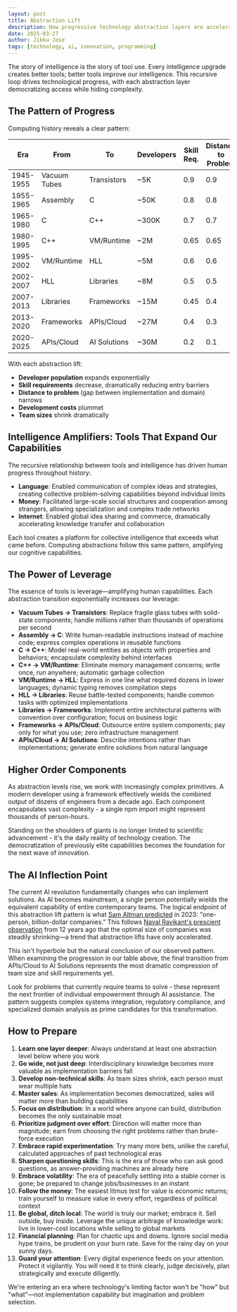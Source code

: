 ```yaml
---
layout: post
title: Abstraction Lift
description: How progressive technology abstraction layers are accelerating innovation
date: 2025-03-27
author: Jikku Jose
tags: [technology, ai, innovation, programming]
---
```


The story of intelligence is the story of tool use. Every intelligence upgrade creates better tools; better tools improve our intelligence. This recursive loop drives technological progress, with each abstraction layer democratizing access while hiding complexity.

## The Pattern of Progress

Computing history reveals a clear pattern:

| Era        | From         | To           | Developers | Skill Req. | Distance to Problem | Cost Reduction | Team Size |
|------------|--------------|--------------|------------|------------|---------------------|----------------|-----------|
| 1945-1955  | Vacuum Tubes | Transistors  | ~5K        | 0.9        | 0.9                 | 0.95           | 50+       |
| 1955-1965  | Assembly     | C            | ~50K       | 0.8        | 0.8                 | 0.9            | 30-40     |
| 1965-1980  | C            | C++          | ~300K      | 0.7        | 0.7                 | 0.8            | 15-20     |
| 1980-1995  | C++          | VM/Runtime   | ~2M        | 0.65       | 0.65                | 0.75           | 12-18     |
| 1995-2002  | VM/Runtime   | HLL          | ~5M        | 0.6        | 0.6                 | 0.7            | 8-12      |
| 2002-2007  | HLL          | Libraries    | ~8M        | 0.5        | 0.5                 | 0.6            | 6-10      |
| 2007-2013  | Libraries    | Frameworks   | ~15M       | 0.45       | 0.4                 | 0.5            | 4-8       |
| 2013-2020  | Frameworks   | APIs/Cloud   | ~27M       | 0.4        | 0.3                 | 0.3            | 3-5       |
| 2020-2025  | APIs/Cloud   | AI Solutions | ~30M       | 0.2        | 0.1                 | 0.1            | 1-3       |

With each abstraction lift:
- **Developer population** expands exponentially
- **Skill requirements** decrease, dramatically reducing entry barriers
- **Distance to problem** (gap between implementation and domain) narrows
- **Development costs** plummet
- **Team sizes** shrink dramatically

## Intelligence Amplifiers: Tools That Expand Our Capabilities

The recursive relationship between tools and intelligence has driven human progress throughout history:

- **Language**: Enabled communication of complex ideas and strategies, creating collective problem-solving capabilities beyond individual limits
- **Money**: Facilitated large-scale social structures and cooperation among strangers, allowing specialization and complex trade networks
- **Internet**: Enabled global idea sharing and commerce, dramatically accelerating knowledge transfer and collaboration

Each tool creates a platform for collective intelligence that exceeds what came before. Computing abstractions follow this same pattern, amplifying our cognitive capabilities.

## The Power of Leverage

The essence of tools is leverage—amplifying human capabilities. Each abstraction transition exponentially increases our leverage:

- **Vacuum Tubes → Transistors**: Replace fragile glass tubes with solid-state components; handle millions rather than thousands of operations per second
- **Assembly → C**: Write human-readable instructions instead of machine code; express complex operations in reusable functions
- **C → C++**: Model real-world entities as objects with properties and behaviors; encapsulate complexity behind interfaces
- **C++ → VM/Runtime**: Eliminate memory management concerns; write once, run anywhere; automatic garbage collection
- **VM/Runtime → HLL**: Express in one line what required dozens in lower languages; dynamic typing removes compilation steps
- **HLL → Libraries**: Reuse battle-tested components; handle common tasks with optimized implementations
- **Libraries → Frameworks**: Implement entire architectural patterns with convention over configuration; focus on business logic
- **Frameworks → APIs/Cloud**: Outsource entire system components; pay only for what you use; zero infrastructure management
- **APIs/Cloud → AI Solutions**: Describe intentions rather than implementations; generate entire solutions from natural language

## Higher Order Components

As abstraction levels rise, we work with increasingly complex primitives. A modern developer using a framework effectively wields the combined output of dozens of engineers from a decade ago. Each component encapsulates vast complexity - a single npm import might represent thousands of person-hours.

Standing on the shoulders of giants is no longer limited to scientific advancement - it's the daily reality of technology creation. The democratization of previously elite capabilities becomes the foundation for the next wave of innovation.

## The AI Inflection Point

The current AI revolution fundamentally changes who can implement solutions. As AI becomes mainstream, a single person potentially wields the equivalent capability of entire contemporary teams. The logical endpoint of this abstraction lift pattern is what [Sam Altman predicted](https://www.youtube.com/watch?v=Q5vsEUgxt3E) in 2023: "one-person, billion-dollar companies." This follows [Naval Ravikant's prescient observation](https://www.youtube.com/watch?v=rIXx617xVMo) from 12 years ago that the optimal size of companies was steadily shrinking—a trend that abstraction lifts have only accelerated.

This isn't hyperbole but the natural conclusion of our observed pattern. When examining the progression in our table above, the final transition from APIs/Cloud to AI Solutions represents the most dramatic compression of team size and skill requirements yet.

Look for problems that currently require teams to solve - these represent the next frontier of individual empowerment through AI assistance. The pattern suggests complex systems integration, regulatory compliance, and specialized domain analysis as prime candidates for this transformation.

## How to Prepare

1. **Learn one layer deeper**: Always understand at least one abstraction level below where you work
2. **Go wide, not just deep**: Interdisciplinary knowledge becomes more valuable as implementation barriers fall
3. **Develop non-technical skills**: As team sizes shrink, each person must wear multiple hats
4. **Master sales**: As implementation becomes democratized, sales will matter more than building capabilities
5. **Focus on distribution**: In a world where anyone can build, distribution becomes the only sustainable moat
6. **Prioritize judgment over effort**: Direction will matter more than magnitude; earn from choosing the right problems rather than brute-force execution
7. **Embrace rapid experimentation**: Try many more bets, unlike the careful, calculated approaches of past technological eras
8. **Sharpen questioning skills**: This is the era of those who can ask good questions, as answer-providing machines are already here
9. **Embrace volatility**: The era of peacefully settling into a stable corner is gone; be prepared to change jobs/businesses in an instant
10. **Follow the money**: The easiest litmus test for value is economic returns; train yourself to measure value in every effort, regardless of political context
11. **Be global, ditch local**: The world is truly our market; embrace it. Sell outside, buy inside. Leverage the unique arbitrage of knowledge work: live in lower-cost locations while selling to global markets
12. **Financial planning**: Plan for chaotic ups and downs. Ignore social media hype trains, be prudent on your burn rate. Save for the rainy day on your sunny days.
13. **Guard your attention**: Every digital experience feeds on your attention. Protect it vigilantly. You will need it to think clearly, judge decisively, plan strategically and execute diligently.

We're entering an era where technology's limiting factor won't be "how" but "what"—not implementation capability but imagination and problem selection.

